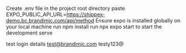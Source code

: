 Create .env file in the project root directory paste  EXPO_PUBLIC_API_URL=https://shippex-demo.bc.brandimic.com/api/method
Ensure expo is installed globally on your local machine
run  npm install 
run npx expo start to start the development serve

test login details
test@brandimic.com
testy123@
